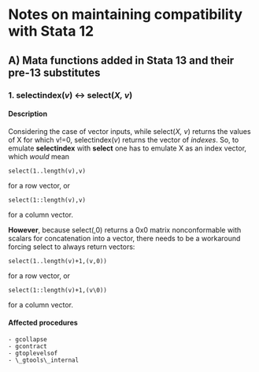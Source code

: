 # Notes on maintaining compatibility with Stata 12

## A) Mata functions added in Stata 13 and their pre-13 substitutes

### 1. selectindex(_v_) <-> select(_X, v_)

#### Description

Considering the case of vector inputs, while select(_X, v_) returns the values of X for which v!=0, selectindex(_v_) returns the vector of _indexes_. So, to emulate **selectindex** with **select** one has to emulate X as an index vector, which _would_ mean

	select(1..length(v),v)

for a row vector, or

	select(1::length(v),v)

for a column vector.

**However**, because select(_<scalar>_,0) returns a 0x0 matrix nonconformable with scalars for concatenation into a vector, there needs to be a workaround forcing select to always return vectors:

	select(1..length(v)+1,(v,0))

for a row vector, or

	select(1::length(v)+1,(v\0))

for a column vector.


#### Affected procedures

	- gcollapse
	- gcontract
	- gtoplevelsof
	- \_gtools\_internal
